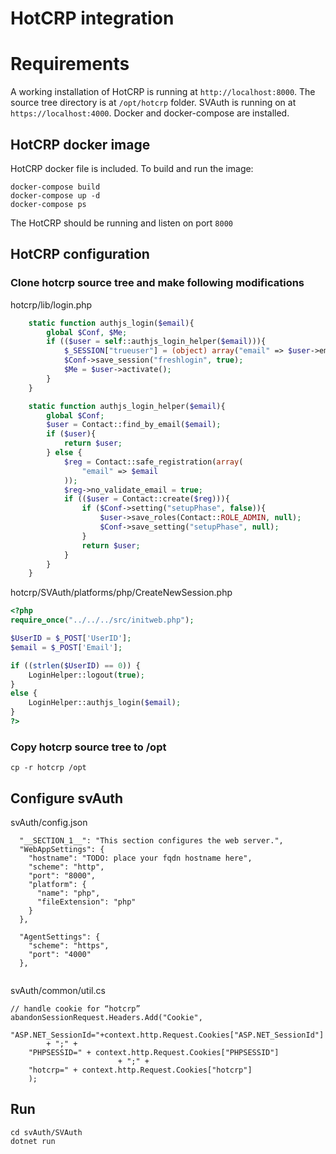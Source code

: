 # HotCRP integration

# Requirements
A working installation of HotCRP is running at `http://localhost:8000`.
The source tree directory is at `/opt/hotcrp` folder.
SVAuth is running on at `https://localhost:4000`.
Docker and docker-compose are installed.

## HotCRP docker image
HotCRP docker file is included. To build and run the image:

```
docker-compose build
docker-compose up -d
docker-compose ps
```

The HotCRP should be running and listen on port `8000`

## HotCRP configuration

### Clone hotcrp source tree and make following modifications

hotcrp/lib/login.php

```php
    static function authjs_login($email){
        global $Conf, $Me;
        if (($user = self::authjs_login_helper($email))){
            $_SESSION["trueuser"] = (object) array("email" => $user->email);
            $Conf->save_session("freshlogin", true);
            $Me = $user->activate();
        }
    }

    static function authjs_login_helper($email){
        global $Conf;
        $user = Contact::find_by_email($email);
        if ($user){
            return $user;
        } else {
            $reg = Contact::safe_registration(array(
                "email" => $email
            ));
            $reg->no_validate_email = true;
            if (($user = Contact::create($reg))){
                if ($Conf->setting("setupPhase", false)){
                    $user->save_roles(Contact::ROLE_ADMIN, null);
                    $Conf->save_setting("setupPhase", null);
                }
                return $user;
            }
        }
    }
```

hotcrp/SVAuth/platforms/php/CreateNewSession.php

```php
<?php
require_once("../../../src/initweb.php");

$UserID = $_POST['UserID'];
$email = $_POST['Email'];

if ((strlen($UserID) == 0)) {
    LoginHelper::logout(true);
}
else {
    LoginHelper::authjs_login($email);
}
?>
```

### Copy hotcrp source tree to /opt

```
cp -r hotcrp /opt
```

## Configure svAuth

svAuth/config.json
```
  "__SECTION_1__": "This section configures the web server.",
  "WebAppSettings": {
    "hostname": "TODO: place your fqdn hostname here",
    "scheme": "http",
    "port": "8000",
    "platform": {
      "name": "php",
      "fileExtension": "php"
    }
  },

  "AgentSettings": {
    "scheme": "https",
    "port": "4000"
  },


```

svAuth/common/util.cs
```
// handle cookie for “hotcrp”
abandonSessionRequest.Headers.Add("Cookie",
    "ASP.NET_SessionId="+context.http.Request.Cookies["ASP.NET_SessionId"]  
        + ";" +
    "PHPSESSID=" + context.http.Request.Cookies["PHPSESSID"]
                        + ";" +
    "hotcrp=" + context.http.Request.Cookies["hotcrp"]
    );
```

## Run

```
cd svAuth/SVAuth
dotnet run
```
